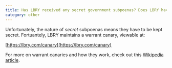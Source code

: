 ```yaml
---
title: Has LBRY received any secret government subpoenas? Does LBRY have a warrant canary?
category: other
---
```

Unfortunately, the nature of _secret_ subpoenas means they have to be kept secret. Fortuantely, LBRY maintains a warrant canary, viewable at:

[https://lbry.com/canary](https://lbry.com/canary)

For more on warrant canaries and how they work, check out this [Wikipedia article](https://en.wikipedia.org/wiki/Warrant_canary).